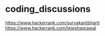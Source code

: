 # coding_discussions

https://www.hackerrank.com/suryakantbharti
https://www.hackerrank.com/tejeshagrawal

